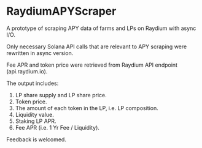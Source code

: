 # RaydiumAPYScraper

A prototype of scraping APY data of farms and LPs on Raydium with async I/O.

Only necessary Solana API calls that are relevant to APY scraping were rewritten in async version.

Fee APR and token price were retrieved from Raydium API endpoint (api.raydium.io).

The output includes:

1. LP share supply and LP share price.
2. Token price.
3. The amount of each token in the LP, i.e. LP composition.
4. Liquidity value.
5. Staking LP APR.
6. Fee APR (i.e. 1 Yr Fee / Liquidity).

Feedback is welcomed.
